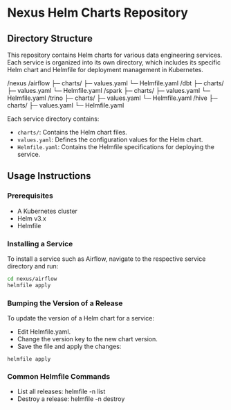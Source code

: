 # Nexus Helm Charts Repository

## Directory Structure

This repository contains Helm charts for various data engineering services. Each service is organized into its own directory, which includes its specific Helm chart and Helmfile for deployment management in Kubernetes.

/nexus
  /airflow
    ├─ charts/
    ├─ values.yaml
    └─ Helmfile.yaml
  /dbt
    ├─ charts/
    ├─ values.yaml
    └─ Helmfile.yaml
  /spark
    ├─ charts/
    ├─ values.yaml
    └─ Helmfile.yaml
  /trino
    ├─ charts/
    ├─ values.yaml
    └─ Helmfile.yaml
  /hive
    ├─ charts/
    ├─ values.yaml
    └─ Helmfile.yaml


Each service directory contains:
- `charts/`: Contains the Helm chart files.
- `values.yaml`: Defines the configuration values for the Helm chart.
- `Helmfile.yaml`: Contains the Helmfile specifications for deploying the service.

## Usage Instructions

### Prerequisites

- A Kubernetes cluster
- Helm v3.x
- Helmfile

### Installing a Service

To install a service such as Airflow, navigate to the respective service directory and run:

```bash
cd nexus/airflow
helmfile apply
```

### Bumping the Version of a Release

To update the version of a Helm chart for a service:

  - Edit Helmfile.yaml.
  - Change the version key to the new chart version.
  - Save the file and apply the changes:

  `helmfile apply`

### Common Helmfile Commands

  - List all releases: helmfile -n <namespace> list
  - Destroy a release: helmfile -n <namespace> destroy